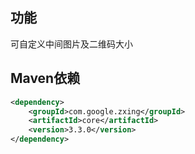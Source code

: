 ## 功能
可自定义中间图片及二维码大小

## Maven依赖

```xml
<dependency>
    <groupId>com.google.zxing</groupId>
    <artifactId>core</artifactId>
    <version>3.3.0</version>
</dependency>
```
